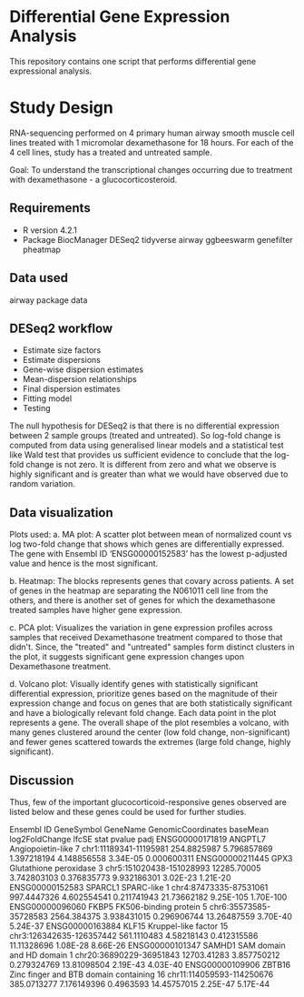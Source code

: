 # Differential Gene Expression Analysis
This repository contains one script that performs differential gene expressional analysis.

# Study Design
RNA-sequencing performed on 4 primary human airway smooth muscle cell lines treated with 1 micromolar dexamethasone for 18 hours.
For each of the 4 cell lines, study has a treated and untreated sample.

Goal: To understand the transcriptional changes occurring due to treatment with dexamethasone - a glucocorticosteroid.


## Requirements
- R version 4.2.1
- Package
BiocManager
DESeq2 
tidyverse
airway
ggbeeswarm
genefilter
pheatmap

## Data used
airway package data

## DESeq2 workflow
- Estimate size factors
- Estimate dispersions
- Gene-wise dispersion estimates
- Mean-dispersion relationships
- Final dispersion estimates
- Fitting model
- Testing

The null hypothesis for DESeq2 is that there is no differential expression between 2 sample groups (treated and untreated). 
So log-fold change is computed from data using generalised linear models and a statistical test like Wald test that provides us sufficient evidence to conclude that the log-fold change is not zero. 
It is different from zero and what we observe is highly significant and is greater than what we would have observed due to random variation.


## Data visualization 
Plots used:
   a. MA plot: A scatter plot between mean of normalized count vs log two-fold change that shows which genes are differentially expressed.
      The gene with Ensembl ID ‘ENSG00000152583’ has the lowest p-adjusted value and hence is the most significant.
   
   b. Heatmap: The blocks represents genes that covary across patients.
      A set of genes in the heatmap are separating the N061011 cell line from the others, and there is another set of genes for which the dexamethasone treated samples have higher gene expression.
   
   c. PCA plot: Visualizes the variation in gene expression profiles across samples that received Dexamethasone treatment compared to those that didn't.
      Since, the "treated" and "untreated" samples form distinct clusters in the plot, it suggests significant gene expression changes upon Dexamethasone treatment. 

   d. Volcano plot: Visually identify genes with statistically significant differential expression, prioritize genes based on the magnitude of their expression change and
      focus on genes that are both statistically significant and have a biologically relevant fold change.
      Each data point in the plot represents a gene.
      The overall shape of the plot resembles a volcano, with many genes clustered around the center (low fold change, non-significant) and
      fewer genes scattered towards the extremes (large fold change, highly significant).
   
   
## Discussion
Thus, few of the important glucocorticoid-responsive genes observed are listed below and these genes could be used for further studies.   

Ensembl ID	    GeneSymbol	GeneName	                                GenomicCoordinates	      baseMean	  log2FoldChange	lfcSE	      stat	      pvalue	  padj
ENSG00000171819	ANGPTL7	    Angiopoietin-like 7	                      chr1:11189341-11195981	  254.8825987	5.796857869	    1.397218194	4.148856558	3.34E-05	0.000600311
ENSG00000211445	GPX3	      Glutathione peroxidase 3	                chr5:151020438-151028993	12285.70005	3.742803103	    0.376835773	9.932186301	3.02E-23	1.21E-20
ENSG00000152583	SPARCL1	    SPARC-like 1	                            chr4:87473335-87531061	  997.4447326	4.602554541	    0.211741943	21.73662182	9.25E-105	1.70E-100
ENSG00000096060	FKBP5	      FK506-binding protein 5	                  chr6:35573585-35728583	  2564.384375	3.938431015	    0.296906744	13.26487559	3.70E-40	5.24E-37
ENSG00000163884	KLF15	      Kruppel-like factor 15	                  chr3:126342635-126357442	561.1110483	4.58218143	    0.412315586	11.11328696	1.08E-28	8.66E-26
ENSG00000101347	SAMHD1	    SAM domain and HD domain 1	              chr20:36890229-36951843	  12703.41283	3.857750212	    0.279324769	13.81098504	2.19E-43	4.03E-40
ENSG00000109906	ZBTB16	    Zinc finger and BTB domain containing 16	chr11:114059593-114250676	385.0713277	7.176149396	    0.4963593	  14.45757015	2.25E-47	5.17E-44





